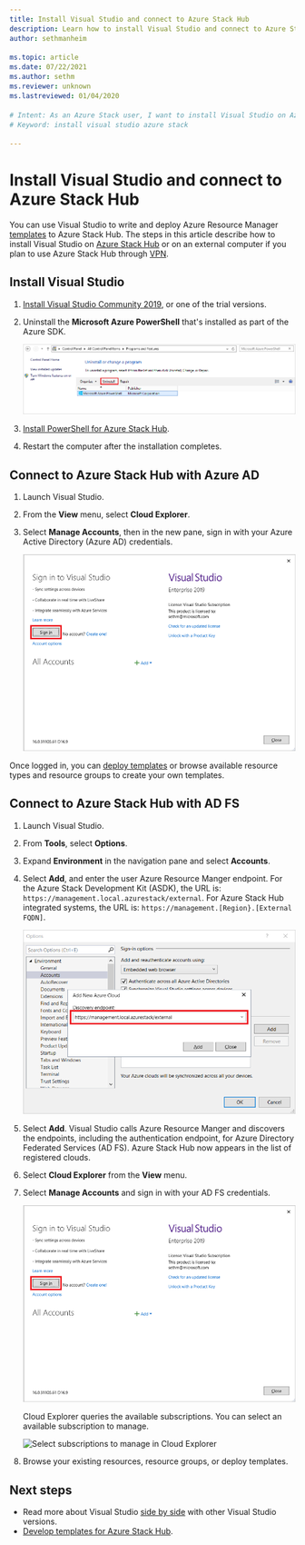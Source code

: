 ```yaml
---
title: Install Visual Studio and connect to Azure Stack Hub 
description: Learn how to install Visual Studio and connect to Azure Stack Hub.
author: sethmanheim

ms.topic: article
ms.date: 07/22/2021
ms.author: sethm
ms.reviewer: unknown
ms.lastreviewed: 01/04/2020

# Intent: As an Azure Stack user, I want to install Visual Studio on Azure stack so I can write and deploy Azure Resource Manager templates.
# Keyword: install visual studio azure stack

---
```



# Install Visual Studio and connect to Azure Stack Hub

You can use Visual Studio to write and deploy Azure Resource Manager [templates](azure-stack-arm-templates.md) to Azure Stack Hub. The steps in this article describe how to install Visual Studio on [Azure Stack Hub](../asdk/asdk-connect.md#connect-to-azure-stack-using-rdp) or on an external computer if you plan to use Azure Stack Hub through [VPN](../asdk/asdk-connect.md#connect-to-azure-stack-using-vpn).

## Install Visual Studio

1. [Install Visual Studio Community 2019](https://visualstudio.microsoft.com/), or one of the trial versions.  

2. Uninstall the **Microsoft Azure PowerShell** that's installed as part of the Azure SDK.

    ![Screenshot of WebPI install steps](./media/azure-stack-install-visual-studio/uninstall-powershell.png)

3. [Install PowerShell for Azure Stack Hub](../operator/powershell-install-az-module.md).

4. Restart the computer after the installation completes.

## Connect to Azure Stack Hub with Azure AD

1. Launch Visual Studio.

2. From the **View** menu, select **Cloud Explorer**.

3. Select **Manage Accounts**, then in the new pane, sign in with your Azure Active Directory (Azure AD) credentials.  

    ![Screenshot thas shows Cloud Explorer once logged in and connected to Azure Stack Hub](./media/azure-stack-install-visual-studio/sign-in-visual-studio.png)

Once logged in, you can [deploy templates](azure-stack-deploy-template-visual-studio.md) or browse available resource types and resource groups to create your own templates.  

## Connect to Azure Stack Hub with AD FS

1. Launch Visual Studio.

2. From **Tools**, select **Options**.

3. Expand **Environment** in the navigation pane and select **Accounts**.

4. Select **Add**, and enter the user Azure Resource Manger endpoint. For the Azure Stack Development Kit (ASDK), the URL is: `https://management.local.azurestack/external`. For Azure Stack Hub integrated systems, the URL is: `https://management.[Region}.[External FQDN]`.

    ![Add new Azure Cloud discovery endpoint](./media/azure-stack-install-visual-studio/add-cloud.png)

5. Select **Add**. Visual Studio calls Azure Resource Manger and discovers the endpoints, including the authentication endpoint, for Azure Directory Federated Services (AD FS). Azure Stack Hub now appears in the list of registered clouds.

6. Select **Cloud Explorer** from the **View** menu.

7. Select **Manage Accounts** and sign in with your AD FS credentials.  

    ![Sign in to Visual Studio in Cloud Explorer](./media/azure-stack-install-visual-studio/sign-in-visual-studio.png)

    Cloud Explorer queries the available subscriptions. You can select an available subscription to manage.

    ![Select subscriptions to manage in Cloud Explorer](./media/azure-stack-install-visual-studio/image8.png)

8. Browse your existing resources, resource groups, or deploy templates.

## Next steps

- Read more about Visual Studio [side by side](/visualstudio/install/install-visual-studio-versions-side-by-side) with other Visual Studio versions.
- [Develop templates for Azure Stack Hub](azure-stack-develop-templates.md).
